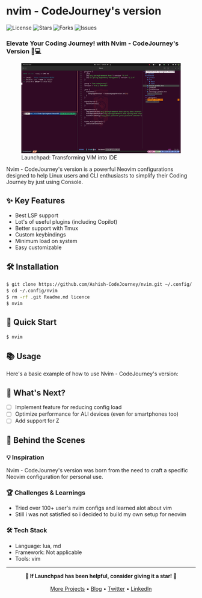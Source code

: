 # <div align="center">

# nvim - CodeJourney's version

<p>
  <img src="https://img.shields.io/github/license/Ashish-CodeJourney/Launchpad?style=flat-square&color=5D6D7E" alt="License"/>
  <img src="https://img.shields.io/github/stars/Ashish-CodeJourney/Launchpad?style=flat-square&color=5D6D7E" alt="Stars"/>
  <img src="https://img.shields.io/github/forks/Ashish-CodeJourney/Launchpad?style=flat-square&color=5D6D7E" alt="Forks"/>
  <img src="https://img.shields.io/github/issues/Ashish-CodeJourney/Launchpad?style=flat-square&color=5D6D7E" alt="Issues"/>
</p>
<h3>Elevate Your Coding Journey! with Nvim - CodeJourney's Version 🚀💻</h3>

<figure>
  <img src="docs/images/screenshot.png" alt="bare-minimum in action">
  <figcaption>Launchpad: Transforming VIM into IDE</figcaption>
</figure>

</div>

Nvim - CodeJourney's version is a powerful Neovim configurations designed to help Linux users and CLI enthusiasts to simplify their Coding Journey by just using Console.

## ✨ Key Features

- Best LSP support
- Lot's of useful plugins (including Copilot)
- Better support with Tmux
- Custom keybindings
- Minimum load on system
- Easy customizable 

## 🛠️ Installation

```bash
$ git clone https://github.com/Ashish-CodeJourney/nvim.git ~/.config/
$ cd ~/.config/nvim
$ rm -rf .git Readme.md licence
$ nvim
```

## 🚀 Quick Start

```bash
$ nvim
```

## 📚 Usage

Here's a basic example of how to use Nvim - CodeJourney's version:


## 🌟 What's Next?

- [ ] Implement feature for reducing config load
- [ ] Optimize performance for ALl devices (even for smartphones too)
- [ ] Add support for Z

## 🧠 Behind the Scenes

### 💡 Inspiration
Nvim - CodeJourney's version was born from the need to craft a specific Neovim configuration for personal use.

### 🏆 Challenges & Learnings
- Tried over 100+ user's nvim configs and learned alot about vim
- Still i was not satisfied so i decided to build my own setup for neovim

### 🛠️ Tech Stack
- Language: lua, md
- Framework: Not applicable
- Tools: vim

<hr>

<div align="center">
<strong>🌟 If Launchpad has been helpful, consider giving it a star! 🌟</strong><br><br>
<a href="https://github.com/Ashish-CodeJourney">More Projects</a> •
<a href="https://dev.to/codejourney">Blog</a> •
<a href="https://twitter.com/codejourney_">Twitter</a> •
<a href="https://linkedin.com/in/ashish-codejourney">LinkedIn</a>
</div>
